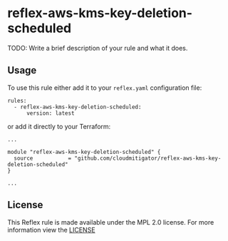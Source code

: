 # reflex-aws-kms-key-deletion-scheduled
TODO: Write a brief description of your rule and what it does.

## Usage
To use this rule either add it to your `reflex.yaml` configuration file:  
```
rules:
  - reflex-aws-kms-key-deletion-scheduled:
      version: latest
```

or add it directly to your Terraform:  
```
...

module "reflex-aws-kms-key-deletion-scheduled" {
  source           = "github.com/cloudmitigator/reflex-aws-kms-key-deletion-scheduled"
}

...
```

## License
This Reflex rule is made available under the MPL 2.0 license. For more information view the [LICENSE](https://github.com/cloudmitigator/reflex-aws-kms-key-deletion-scheduled/blob/master/LICENSE) 